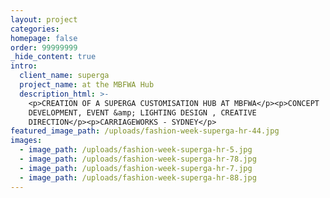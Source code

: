 ```yaml
---
layout: project
categories:
homepage: false
order: 99999999
_hide_content: true
intro:
  client_name: superga
  project_name: at the MBFWA Hub
  description_html: >-
    <p>CREATION OF A SUPERGA CUSTOMISATION HUB AT MBFWA</p><p>CONCEPT
    DEVELOPMENT, EVENT &amp; LIGHTING DESIGN , CREATIVE
    DIRECTION</p><p>CARRIAGEWORKS - SYDNEY</p>
featured_image_path: /uploads/fashion-week-superga-hr-44.jpg
images:
  - image_path: /uploads/fashion-week-superga-hr-5.jpg
  - image_path: /uploads/fashion-week-superga-hr-78.jpg
  - image_path: /uploads/fashion-week-superga-hr-7.jpg
  - image_path: /uploads/fashion-week-superga-hr-88.jpg
---
```

